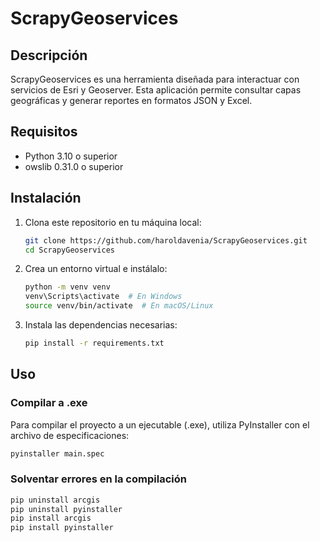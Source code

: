 # ScrapyGeoservices

## Descripción
ScrapyGeoservices es una herramienta diseñada para interactuar con servicios de Esri y Geoserver. Esta aplicación permite consultar capas geográficas y generar reportes en formatos JSON y Excel.

## Requisitos

- Python 3.10 o superior
- owslib 0.31.0 o superior

## Instalación

1. Clona este repositorio en tu máquina local:
    ```sh
    git clone https://github.com/haroldavenia/ScrapyGeoservices.git
    cd ScrapyGeoservices
    ```

2. Crea un entorno virtual e instálalo:
    ```sh
    python -m venv venv
    venv\Scripts\activate  # En Windows
    source venv/bin/activate  # En macOS/Linux
    ```

3. Instala las dependencias necesarias:
    ```sh
    pip install -r requirements.txt
    ```

## Uso

### Compilar a .exe

Para compilar el proyecto a un ejecutable (.exe), utiliza PyInstaller con el archivo de especificaciones:

   ```sh
   pyinstaller main.spec
   ```
### Solventar errores en la compilación
   ```sh
   pip uninstall arcgis
   pip uninstall pyinstaller
   pip install arcgis
   pip install pyinstaller
   ```

